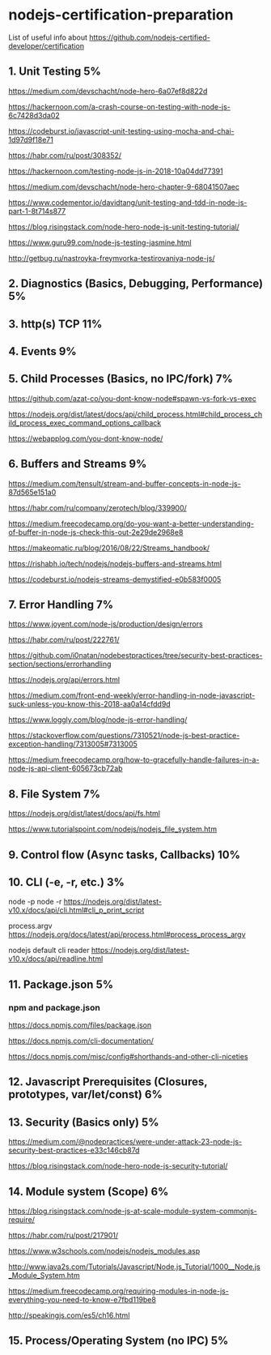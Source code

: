 # nodejs-certification-preparation

List of useful info about https://github.com/nodejs-certified-developer/certification

## 1. Unit Testing 5%

https://medium.com/devschacht/node-hero-6a07ef8d822d

https://hackernoon.com/a-crash-course-on-testing-with-node-js-6c7428d3da02

https://codeburst.io/javascript-unit-testing-using-mocha-and-chai-1d97d9f18e71

https://habr.com/ru/post/308352/

https://hackernoon.com/testing-node-js-in-2018-10a04dd77391

https://medium.com/devschacht/node-hero-chapter-9-68041507aec

https://www.codementor.io/davidtang/unit-testing-and-tdd-in-node-js-part-1-8t714s877

https://blog.risingstack.com/node-hero-node-js-unit-testing-tutorial/

https://www.guru99.com/node-js-testing-jasmine.html

http://getbug.ru/nastroyka-freymvorka-testirovaniya-node-js/

## 2. Diagnostics (Basics, Debugging, Performance) 5%

## 3. http(s) TCP 11%

## 4. Events 9%

## 5. Child Processes (Basics, no IPC/fork) 7%

https://github.com/azat-co/you-dont-know-node#spawn-vs-fork-vs-exec

https://nodejs.org/dist/latest/docs/api/child_process.html#child_process_child_process_exec_command_options_callback

https://webapplog.com/you-dont-know-node/

## 6. Buffers and Streams 9%

https://medium.com/tensult/stream-and-buffer-concepts-in-node-js-87d565e151a0

https://habr.com/ru/company/zerotech/blog/339900/

https://medium.freecodecamp.org/do-you-want-a-better-understanding-of-buffer-in-node-js-check-this-out-2e29de2968e8

https://makeomatic.ru/blog/2016/08/22/Streams_handbook/

https://rishabh.io/tech/nodejs/nodejs-buffers-and-streams.html

https://codeburst.io/nodejs-streams-demystified-e0b583f0005

## 7. Error Handling 7%

https://www.joyent.com/node-js/production/design/errors

https://habr.com/ru/post/222761/

https://github.com/i0natan/nodebestpractices/tree/security-best-practices-section/sections/errorhandling

https://nodejs.org/api/errors.html

https://medium.com/front-end-weekly/error-handling-in-node-javascript-suck-unless-you-know-this-2018-aa0a14cfdd9d

https://www.loggly.com/blog/node-js-error-handling/

https://stackoverflow.com/questions/7310521/node-js-best-practice-exception-handling/7313005#7313005

https://medium.freecodecamp.org/how-to-gracefully-handle-failures-in-a-node-js-api-client-605673cb72ab

## 8. File System 7%

https://nodejs.org/dist/latest/docs/api/fs.html

https://www.tutorialspoint.com/nodejs/nodejs_file_system.htm

## 9. Control flow (Async tasks, Callbacks) 10%

## 10. CLI (-e, -r, etc.) 3%

node -p
node -r
https://nodejs.org/dist/latest-v10.x/docs/api/cli.html#cli_p_print_script

process.argv
https://nodejs.org/docs/latest/api/process.html#process_process_argv

nodejs default cli reader
https://nodejs.org/dist/latest-v10.x/docs/api/readline.html

## 11. Package.json 5%

### npm and package.json

https://docs.npmjs.com/files/package.json

https://docs.npmjs.com/cli-documentation/

https://docs.npmjs.com/misc/config#shorthands-and-other-cli-niceties

## 12. Javascript Prerequisites (Closures, prototypes, var/let/const) 6%

## 13. Security (Basics only) 5%

https://medium.com/@nodepractices/were-under-attack-23-node-js-security-best-practices-e33c146cb87d

https://blog.risingstack.com/node-hero-node-js-security-tutorial/

## 14. Module system (Scope) 6%

https://blog.risingstack.com/node-js-at-scale-module-system-commonjs-require/

https://habr.com/ru/post/217901/

https://www.w3schools.com/nodejs/nodejs_modules.asp

http://www.java2s.com/Tutorials/Javascript/Node.js_Tutorial/1000__Node.js_Module_System.htm

https://medium.freecodecamp.org/requiring-modules-in-node-js-everything-you-need-to-know-e7fbd119be8

http://speakingjs.com/es5/ch16.html

## 15. Process/Operating System (no IPC) 5%
